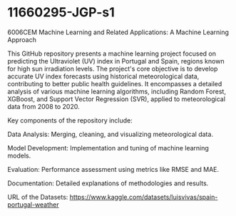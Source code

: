 # 11660295-JGP-s1
6006CEM Machine Learning and Related Applications: A Machine Learning Approach 

This GitHub repository presents a machine learning project focused on predicting the Ultraviolet (UV) index in Portugal and Spain, regions known for high sun irradiation levels. The project's core objective is to develop accurate UV index forecasts using historical meteorological data, contributing to better public health guidelines. It encompasses a detailed analysis of various machine learning algorithms, including Random Forest, XGBoost, and Support Vector Regression (SVR), applied to meteorological data from 2008 to 2020.

Key components of the repository include:

Data Analysis: Merging, cleaning, and visualizing meteorological data.

Model Development: Implementation and tuning of machine learning models.

Evaluation: Performance assessment using metrics like RMSE and MAE.

Documentation: Detailed explanations of methodologies and results.



URL of the Datasets: https://www.kaggle.com/datasets/luisvivas/spain-portugal-weather

